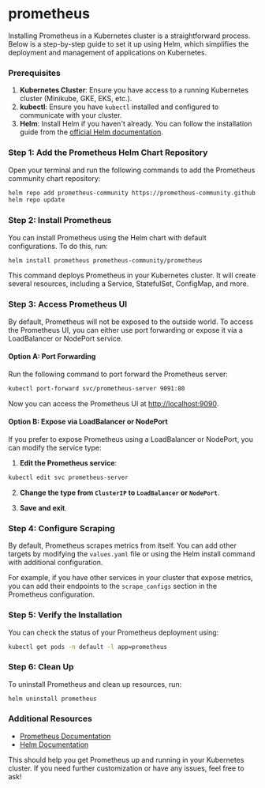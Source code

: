 # prometheus

Installing Prometheus in a Kubernetes cluster is a straightforward process. Below is a step-by-step guide to set it up using Helm, which simplifies the deployment and management of applications on Kubernetes. 

### Prerequisites

1. **Kubernetes Cluster**: Ensure you have access to a running Kubernetes cluster (Minikube, GKE, EKS, etc.).
2. **kubectl**: Ensure you have `kubectl` installed and configured to communicate with your cluster.
3. **Helm**: Install Helm if you haven't already. You can follow the installation guide from the [official Helm documentation](https://helm.sh/docs/intro/install/).

### Step 1: Add the Prometheus Helm Chart Repository

Open your terminal and run the following commands to add the Prometheus community chart repository:

```bash
helm repo add prometheus-community https://prometheus-community.github.io/helm-charts
helm repo update
```

### Step 2: Install Prometheus

You can install Prometheus using the Helm chart with default configurations. To do this, run:

```bash
helm install prometheus prometheus-community/prometheus
```

This command deploys Prometheus in your Kubernetes cluster. It will create several resources, including a Service, StatefulSet, ConfigMap, and more.

### Step 3: Access Prometheus UI

By default, Prometheus will not be exposed to the outside world. To access the Prometheus UI, you can either use port forwarding or expose it via a LoadBalancer or NodePort service.

#### Option A: Port Forwarding

Run the following command to port forward the Prometheus server:

```bash
kubectl port-forward svc/prometheus-server 9091:80
```

Now you can access the Prometheus UI at [http://localhost:9090](http://localhost:9090).

#### Option B: Expose via LoadBalancer or NodePort

If you prefer to expose Prometheus using a LoadBalancer or NodePort, you can modify the service type:

1. **Edit the Prometheus service**:

```bash
kubectl edit svc prometheus-server
```

2. **Change the type from `ClusterIP` to `LoadBalancer` or `NodePort`**. 

3. **Save and exit**.

### Step 4: Configure Scraping

By default, Prometheus scrapes metrics from itself. You can add other targets by modifying the `values.yaml` file or using the Helm install command with additional configuration.

For example, if you have other services in your cluster that expose metrics, you can add their endpoints to the `scrape_configs` section in the Prometheus configuration.

### Step 5: Verify the Installation

You can check the status of your Prometheus deployment using:

```bash
kubectl get pods -n default -l app=prometheus
```

### Step 6: Clean Up

To uninstall Prometheus and clean up resources, run:

```bash
helm uninstall prometheus
```

### Additional Resources

- [Prometheus Documentation](https://prometheus.io/docs/introduction/overview/)
- [Helm Documentation](https://helm.sh/docs/)

This should help you get Prometheus up and running in your Kubernetes cluster. If you need further customization or have any issues, feel free to ask!
